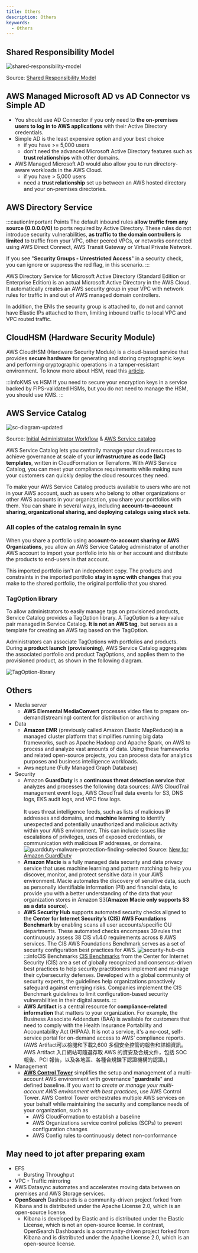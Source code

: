 ```yaml
---
title: Others
description: Others
keywords:
  - Others
---
```


## Shared Responsibility Model

![shared-responsibility-model](/img/aws/other/shared-responsibility-model.jpg)

Source: [Shared Responsibility Model](https://aws.amazon.com/compliance/shared-responsibility-model/)

## AWS Managed Microsoft AD vs AD Connector vs Simple AD

- You should use AD Connector if you only need to **the on-premises users to log in to AWS applications** with their Active Directory credentials.
- Simple AD is the least expensive option and your best choice 
  - if you have >= 5,000 users
  - don't need the advanced Microsoft Active Directory features such as **trust relationships** with other domains.
- AWS Managed Microsoft AD would also allow you to run directory-aware workloads in the AWS Cloud. 
  - if you have > 5,000 users 
  - need a **trust relationship** set up between an AWS hosted directory and your on-premises directories.

## AWS Directory Service

:::cautionImportant Points
The default inbound rules **allow traffic from any source (0.0.0.0/0)** to ports required by Active Directory. These rules do not introduce security vulnerabilities, **as traffic to the domain controllers is limited** to traffic from your VPC, other peered VPCs, or networks connected using AWS Direct Connect, AWS Transit Gateway or Virtual Private Network. 

If you see "**Security Groups - Unrestricted Access**" in a security check, you can ignore or suppress the red flag, in this scenario.
:::

AWS Directory Service for Microsoft Active Directory (Standard Edition or Enterprise Edition) is an actual Microsoft Active Directory in the AWS Cloud. It automatically creates an AWS security group in your VPC with network rules for traffic in and out of AWS managed domain controllers. 

In addition, the ENIs the security group is attached to, do not and cannot have Elastic IPs attached to them, limiting inbound traffic to local VPC and VPC routed traffic.

## CloudHSM (Hardware Security Module)

AWS CloudHSM (Hardware Security Module) is a cloud-based service that provides **secure hardware** for generating and storing cryptographic keys and performing cryptographic operations in a tamper-resistant environment. To know more about HSM, read this [article](/linux/security/other/#what-is-hsm).

:::infoKMS vs HSM
If you need to secure your encryption keys in a service backed by FIPS-validated HSMs, but you do not need to manage the HSM, you should use KMS.
:::

##  AWS Service Catalog

![sc-diagram-updated](/img/aws/other/sc-diagram-updated.png)

Source: [Initial Administrator Workflow](https://docs.aws.amazon.com/servicecatalog/latest/adminguide/what-is_concepts.html) & [AWS Service catalog](https://aws.amazon.com/servicecatalog/)

AWS Service Catalog lets you centrally manage your cloud resources to achieve governance at scale of your **infrastructure as code (IaC) templates**, written in CloudFormation or Terraform. With AWS Service Catalog, you can meet your compliance requirements while making sure your customers can quickly deploy the cloud resources they need.

To make your AWS Service Catalog products available to users who are not in your AWS account, such as users who belong to other organizations or other AWS accounts in your organization, you share your portfolios with them. You can share in several ways, including **account-to-account sharing, organizational sharing, and deploying catalogs using stack sets**.

### All copies of the catalog remain in sync

When you share a portfolio using **account-to-account sharing or AWS Organizations**, you allow an AWS Service Catalog administrator of another AWS account to import your portfolio into his or her account and distribute the products to end-users in that account.

This imported portfolio isn't an independent copy. The products and constraints in the imported portfolio **stay in sync with changes** that you make to the shared portfolio, the original portfolio that you shared. 


### TagOption library

To allow administrators to easily manage tags on provisioned products, Service Catalog provides a TagOption library. A TagOption is a key-value pair managed in Service Catalog. **It is not an AWS tag**, but serves as a template for creating an AWS tag based on the TagOption.

Administrators can associate TagOptions with portfolios and products. During **a product launch (provisioning)**, AWS Service Catalog aggregates the associated portfolio and product TagOptions, and applies them to the provisioned product, as shown in the following diagram.

![TagOption-library](/img/aws/other/TagOption-library.png)

## Others

- Media server
  - **AWS Elemental MediaConvert** processes video files to prepare on-demand(streaming) content for distribution or archiving
- Data
  - **Amazon EMR** (previously called Amazon Elastic MapReduce) is a managed cluster platform that simplifies running big data frameworks, such as Apache Hadoop and Apache Spark, on AWS to process and analyze vast amounts of data. Using these frameworks and related open-source projects, you can process data for analytics purposes and business intelligence workloads. 
  - Aws neptune (Fully Managed Graph Database)
- Security
  - Amazon **GuardDuty** is a **continuous threat detection service** that analyzes and processes the following data sources: AWS CloudTrail management event logs, AWS CloudTrail data events for S3, DNS logs, EKS audit logs, and VPC flow logs. <br/><br/>
  It uses threat intelligence feeds, such as lists of malicious IP addresses and domains, and **machine learning** to identify unexpected and potentially unauthorized and malicious activity within your AWS environment. This can include issues like escalations of privileges, uses of exposed credentials, or communication with malicious IP addresses, or domains.
  ![guardduty-malware-protection-finding-selected](/img/aws/other/guardduty-malware-protection-finding-selected.png)
  Source: [New for Amazon GuardDuty](https://aws.amazon.com/blogs/aws/new-for-amazon-guardduty-malware-detection-for-amazon-ebs-volumes/)
  - **Amazon Macie** is a fully managed data security and data privacy service that uses machine learning and pattern matching to help you discover, monitor, and protect sensitive data in your AWS environment. Macie automates the discovery of sensitive data, such as personally identifiable information (PII) and financial data, to provide you with a better understanding of the data that your organization stores in Amazon S3(**Amazon Macie only supports S3 as a data source**).
  - **AWS Security Hub** supports automated security checks aligned to the **Center for Internet Security’s (CIS) AWS Foundations Benchmark** by enabling scans all user accounts/specific OU departments. These automated checks encompass 39 rules that continuously assess 38 CIS v1.4.0 requirements across 8 AWS services. The CIS AWS Foundations Benchmark serves as a set of security configuration best practices for AWS. 
  ![security-hub-cis](/img/aws/other/security-hub-cis.png) 
  :::infoCIS Benchmarks
  [CIS Benchmarks](https://www.cisecurity.org/cis-benchmarks/) from the Center for Internet Security (CIS) are a set of globally recognized and consensus-driven best practices to help security practitioners implement and manage their cybersecurity defenses. Developed with a global community of security experts, the guidelines help organizations proactively safeguard against emerging risks. Companies implement the CIS Benchmark guidelines to limit configuration-based security vulnerabilities in their digital assets.
  :::
  - **AWS Artifact** is a central resource for **compliance-related information** that matters to your organization. For example, the Business Associate Addendum (BAA) is available for customers that need to comply with the Health Insurance Portability and Accountability Act (HIPAA). It is not a service, it's a no-cost, self-service portal for on-demand access to AWS’ compliance reports. (AWS Artifact可以檢閱和下載2,600 多個安全控管的報告和詳細資訊。AWS Artifact 入口網站可隨選存取 AWS 的資安及合規文件，包括 SOC 報告、PCI 報告，以及各地區、各種合規鍊下認證機構的認證。)
- Management
  - **[AWS Control Tower](https://aws.amazon.com/controltower/)**  simplifies the setup and management of a multi-account AWS environment with governance "**guardrails**" and defined baseline. If you want to *create or manage your multi-account AWS environment with best practices*, use AWS Control Tower. AWS Control Tower orchestrates multiple AWS services on your behalf while maintaining the security and compliance needs of your organization, such as 
    - AWS CloudFormation to establish a baseline
    - AWS Organizations service control policies (SCPs) to prevent configuration changes
    - AWS Config rules to continuously detect non-conformance


## May need to jot after preparing exam

- EFS
  - Bursting Throughput
- VPC - Traffic mirroring
- AWS Datasync automates and accelerates moving data between on premises and AWS Storage services.
- **OpenSearch** Dashboards is a community-driven project forked from Kibana and is distributed under the Apache License 2.0, which is an open-source license.
  - Kibana is developed by Elastic and is distributed under the Elastic License, which is not an open-source license. In contrast, OpenSearch Dashboards is a community-driven project forked from Kibana and is distributed under the Apache License 2.0, which is an open-source license. 